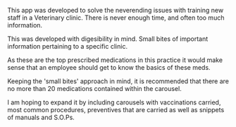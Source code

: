 This app was developed to solve the neverending issues with training new staff in a Veterinary clinic. There is never enough time, and often too much information. 

This was developed with digesibility in mind. Small bites of important information pertaining to a specific clinic. 

As these are the top prescribed medications in this practice it would make sense that an employee should get to know the basics of these meds.

Keeping the 'small bites' approach in mind, it is recommended that there are no more than 20 medications contained within the carousel.

I am hoping to expand it by including carousels with vaccinations carried, most common procedures, preventives that are carried as well as snippets of manuals and S.O.Ps.

